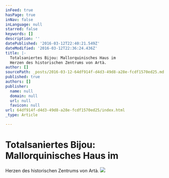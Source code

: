 ```yaml
---
inFeed: true
hasPage: true
inNav: false
inLanguage: null
starred: false
keywords: []
description: ''
datePublished: '2016-03-12T22:40:21.549Z'
dateModified: '2016-03-12T22:36:24.436Z'
title: |-
  Totalsaniertes Bijou: Mallorquinisches Haus im
  Herzen des historischen Zentrums von Artà.
author: []
sourcePath: _posts/2016-03-12-64df914f-d4d3-49d8-a28e-fcdf1570ed25.md
published: true
authors: []
publisher:
  name: null
  domain: null
  url: null
  favicon: null
url: 64df914f-d4d3-49d8-a28e-fcdf1570ed25/index.html
_type: Article

---
```

# Totalsaniertes Bijou: Mallorquinisches Haus im
Herzen des historischen Zentrums von Artà.
![](https://the-grid-user-content.s3-us-west-2.amazonaws.com/5708383f-c835-406f-a157-bfac32dace2b.jpg)